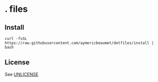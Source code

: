# . files

## Install

```
curl -fsSL https://raw.githubusercontent.com/aymericbeaumet/dotfiles/install | bash
```

## License

See [UNLICENSE](./UNLICENSE)
